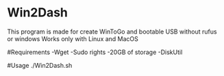 # Win2Dash
This program is made for create WinToGo and bootable USB without rufus or windows
Works only with Linux and MacOS

#Requirements
-Wget
-Sudo rights
-20GB of storage
-DiskUtil

#Usage
./Win2Dash.sh
